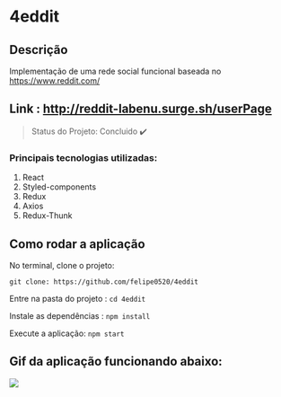 # 4eddit

## Descrição
Implementação de uma rede social funcional baseada no https://www.reddit.com/

## Link : http://reddit-labenu.surge.sh/userPage


> Status do Projeto: Concluido :heavy_check_mark:

### Principais tecnologias utilizadas:

1. React
2. Styled-components
3. Redux
4. Axios
5. Redux-Thunk



## Como rodar a aplicação 


No terminal, clone o projeto:

```git clone: https://github.com/felipe0520/4eddit ```

Entre na pasta do projeto  :
```cd 4eddit ```

Instale as dependências : 
```npm install ```

Execute a aplicação:
```npm start ```

## Gif da aplicação funcionando abaixo:

![](gif/exemple.gif)
